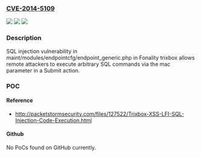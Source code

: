 ### [CVE-2014-5109](https://cve.mitre.org/cgi-bin/cvename.cgi?name=CVE-2014-5109)
![](https://img.shields.io/static/v1?label=Product&message=n%2Fa&color=blue)
![](https://img.shields.io/static/v1?label=Version&message=n%2Fa&color=blue)
![](https://img.shields.io/static/v1?label=Vulnerability&message=n%2Fa&color=brighgreen)

### Description

SQL injection vulnerability in maint/modules/endpointcfg/endpoint_generic.php in Fonality trixbox allows remote attackers to execute arbitrary SQL commands via the mac parameter in a Submit action.

### POC

#### Reference
- http://packetstormsecurity.com/files/127522/Trixbox-XSS-LFI-SQL-Injection-Code-Execution.html

#### Github
No PoCs found on GitHub currently.

